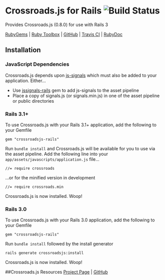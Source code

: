 # Crossroads.js for Rails ![Build Status][travis_ci_build_status]

Provides Crossroads.js (0.8.0) for use with Rails 3

[RubyGems][ruby_gems] | [Ruby Toolbox][ruby_toolbox] | [GitHub][github] | [Travis CI][travis_ci] | [RubyDoc][ruby_doc]

## Installation
### JavaScript Dependencies
Crossroads.js depends upon [js-signals][jssignals_project_page] which must also be added to your application. Either...

* Use [jssignals-rails][jssignals_rails_github] gem to add js-signals to the asset pipeline
* Place a copy of signals.js (or signals.min.js) in one of the asset pipeline or public directories

### Rails 3.1+
To use Crossroads.js with your Rails 3.1+ application, add the following to your Gemfile

```
gem "crossroadsjs-rails"
``` 
Run ```bundle install``` and Crossroads.js will be available for you to use via the asset pipeline. Add the following line into your ```app/assets/javascripts/application.js``` file...

```
//= require crossroads
```
...or for the minified version in development

```
//= require crossroads.min
```
Crossroads.js is now installed. Woop!

### Rails 3.0
To use Crossroads.js with your Rails 3.0 application, add the following to your Gemfile

```
gem "crossroadsjs-rails"
``` 
Run ```bundle install``` followed by the install generator

```
rails generate crossroadsjs:install
``` 
Crossroads.js is now installed. Woop!

##Crossroads.js Resources
[Project Page][crossroadsjs_project_page] | [GitHub][crossroadsjs_github]

[github]: http://github.com/philostler/crossroadsjs-rails
[ruby_doc]: http://rubydoc.info/github/philostler/crossroadsjs-rails/master/frames
[ruby_gems]: http://rubygems.org/gems/crossroadsjs-rails
[travis_ci]: http://travis-ci.org/philostler/crossroadsjs-rails
[travis_ci_build_status]: https://secure.travis-ci.org/philostler/crossroadsjs-rails.png
[ruby_toolbox]: http://www.ruby-toolbox.com/projects/crossroadsjs-rails
[jssignals_project_page]: http://millermedeiros.github.com/js-signals
[jssignals_rails_github]: http://github.com/philostler/jssignals-rails
[crossroadsjs_project_page]: http://millermedeiros.github.com/crossroads.js
[crossroadsjs_github]: http://github.com/millermedeiros/crossroads.js